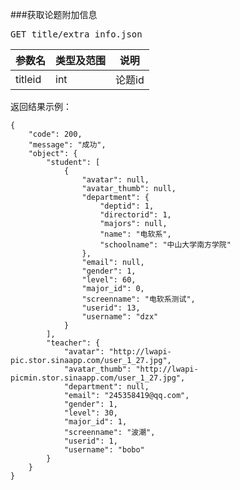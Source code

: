 ###获取论题附加信息
<pre>
GET title/extra_info.json
</pre>

参数名      |类型及范围      |说明
---    		|---				|---- 
titleid |int |论题id


<pre>
返回结果示例：
<code>
{
    "code": 200,
    "message": "成功",
    "object": {
        "student": [
            {
                "avatar": null,
                "avatar_thumb": null,
                "department": {
                    "deptid": 1,
                    "directorid": 1,
                    "majors": null,
                    "name": "电软系",
                    "schoolname": "中山大学南方学院"
                },
                "email": null,
                "gender": 1,
                "level": 60,
                "major_id": 0,
                "screenname": "电软系测试",
                "userid": 13,
                "username": "dzx"
            }
        ],
        "teacher": {
            "avatar": "http://lwapi-pic.stor.sinaapp.com/user_1_27.jpg",
            "avatar_thumb": "http://lwapi-picmin.stor.sinaapp.com/user_1_27.jpg",
            "department": null,
            "email": "245358419@qq.com",
            "gender": 1,
            "level": 30,
            "major_id": 1,
            "screenname": "波潮",
            "userid": 1,
            "username": "bobo"
        }
    }
}

